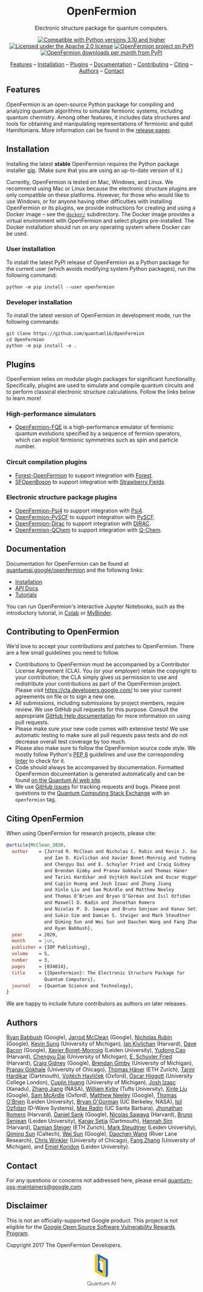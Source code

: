 <div align="center">

# OpenFermion

Electronic structure package for quantum computers.

[![Compatible with Python versions 3.10 and higher](https://img.shields.io/badge/Python-3.10+-fcbc2c.svg?style=flat-square&logo=python&logoColor=white)](https://www.python.org/downloads/)
[![Licensed under the Apache 2.0 license](https://img.shields.io/badge/License-Apache%202.0-3c60b1.svg?logo=opensourceinitiative&logoColor=white&style=flat-square)](https://github.com/quantumlib/OpenFermion/blob/main/LICENSE)
[![OpenFermion project on PyPI](https://img.shields.io/pypi/v/OpenFermion.svg?logo=semantic-release&logoColor=white&label=Release&style=flat-square&color=fcbc2c)](https://pypi.org/project/OpenFermion)
[![OpenFermion downloads per month from PyPI](https://img.shields.io/pypi/dm/openfermion?logo=PyPI&color=d56420&logoColor=white&style=flat-square&label=Downloads)](https://img.shields.io/pypi/dm/OpenFermion)

[Features](#features) &ndash;
[Installation](#installation) &ndash;
[Plugins](#plugins) &ndash;
[Documentation](#documentation) &ndash;
[Contributing](#contributing-to-openfermion) &ndash;
[Citing](#citing-openfermion) &ndash;
[Authors](#authors) &ndash;
[Contact](#contact)

</div>

## Features

OpenFermion is an open-source Python package for compiling and analyzing quantum algorithms to
simulate fermionic systems, including quantum chemistry. Among other features, it includes data
structures and tools for obtaining and manipulating representations of fermionic and qubit
Hamiltonians. More information can be found in the [release
paper](https://arxiv.org/abs/1710.07629).

## Installation

Installing the latest **stable** OpenFermion requires the Python package installer
[pip](https://pip.pypa.io). (Make sure that you are using an up-to-date version of it.)

Currently, OpenFermion is tested on Mac, Windows, and Linux. We recommend using Mac or Linux because
the electronic structure plugins are only compatible on these platforms. However, for those who
would like to use Windows, or for anyone having other difficulties with installing OpenFermion or
its plugins, we provide instructions for creating and using a Docker image – see the
[`docker/`](https://github.com/quantumlib/OpenFermion/tree/master/docker) subdirectory. The Docker
image provides a virtual environment with OpenFermion and select plugins pre-installed. The Docker
installation should run on any operating system where Docker can be used.

### User installation

To install the latest PyPI release of OpenFermion as a Python package for the current user (which
avoids modifying system Python packages), run the following command:

```shell
python -m pip install --user openfermion
```

### Developer installation

To install the latest version of OpenFermion in development mode, run the following commands:

```shell
git clone https://github.com/quantumlib/OpenFermion
cd OpenFermion
python -m pip install -e .
```

## Plugins

OpenFermion relies on modular plugin packages for significant functionality. Specifically, plugins
are used to simulate and compile quantum circuits and to perform classical electronic structure
calculations. Follow the links below to learn more!

### High-performance simulators

*   [OpenFermion-FQE](https://github.com/quantumlib/OpenFermion-FQE) is a high-performance emulator
    of fermionic quantum evolutions specified by a sequence of fermion operators, which can exploit
    fermionic symmetries such as spin and particle number.

### Circuit compilation plugins

*   [Forest-OpenFermion](https://github.com/rigetticomputing/forestopenfermion) to support
    integration with [Forest](https://www.rigetti.com/forest).
*   [SFOpenBoson](https://github.com/XanaduAI/SFOpenBoson) to support integration with [Strawberry
    Fields](https://github.com/XanaduAI/strawberryfields).

### Electronic structure package plugins

*   [OpenFermion-Psi4](http://github.com/quantumlib/OpenFermion-Psi4) to support integration with
    [Psi4](http://psicode.org).
*   [OpenFermion-PySCF](http://github.com/quantumlib/OpenFermion-PySCF) to support integration with
    [PySCF](https://github.com/sunqm/pyscf).
*   [OpenFermion-Dirac](https://github.com/bsenjean/Openfermion-Dirac) to support integration with
    [DIRAC](http://diracprogram.org/doku.php).
*   [OpenFermion-QChem](https://github.com/qchemsoftware/OpenFermion-QChem) to support integration
    with [Q-Chem](https://www.q-chem.com).

## Documentation

Documentation for OpenFermion can be found at
[quantumai.google/openfermion](https://quantumai.google/openfermion) and the following links:

*   [Installation](https://quantumai.google/openfermion/install)
*   [API Docs](https://quantumai.google/reference/python/openfermion/all_symbols)
*   [Tutorials](https://quantumai.google/openfermion/tutorials/intro_to_openfermion)

You can run OpenFermion's interactive Jupyter Notebooks, such as the introductory tutorial, in
[Colab](https://colab.research.google.com/github/quantumlib/OpenFermion/blob/master/examples/intro_to_openfermion.ipynb)
or
[MyBinder](https://mybinder.org/v2/gh/quantumlib/OpenFermion/master?filepath=examples%2Fintro_to_openfermion.ipynb).

## Contributing to OpenFermion

We'd love to accept your contributions and patches to OpenFermion. There are a few small guidelines
you need to follow.

*   Contributions to OpenFermion must be accompanied by a Contributor License Agreement (CLA). You
    (or your employer) retain the copyright to your contribution; the CLA simply gives us permission
    to use and redistribute your contributions as part of the OpenFermion project. Please visit
    https://cla.developers.google.com/ to see your current agreements on file or to sign a new one.
*   All submissions, including submissions by project members, require review. We use GitHub pull
    requests for this purpose. Consult the appropriate [GitHub Help
    documentation](https://help.github.com/articles/about-pull-requests/) for more information on
    using pull requests.
*   Please make sure your new code comes with extensive tests! We use automatic testing to make sure
    all pull requests pass tests and do not decrease overall test coverage by too much.
*   Please also make sure to follow the OpenFermion source code style. We mostly follow Python's
    [PEP 8](https://www.python.org/dev/peps/pep-0008/) guidelines and use the corresponding
    [linter](https://pypi.python.org/pypi/pep8) to check for it.
*   Code should always be accompanied by documentation. Formatted OpenFermion documentation is
    generated automatically and can be found [on the Quantum AI web
    site](https://quantumai.google/openfermion).
*   We use [GitHub issues](https://github.com/quantumlib/OpenFermion/issues) for tracking requests
    and bugs. Please post questions to the [Quantum Computing Stack
    Exchange](https://quantumcomputing.stackexchange.com/) with an `openfermion` tag.

## Citing OpenFermion<a name="how-to-cite-openfermion"></a><a name="how-to-cite"></a>

When using OpenFermion for research projects, please cite:

```bibtex
@article{McClean_2020,
  author    = {Jarrod R. McClean and Nicholas C. Rubin and Kevin J. Sung
              and Ian D. Kivlichan and Xavier Bonet-Monroig and Yudong Cao
              and Chengyu Dai and E. Schuyler Fried and Craig Gidney
              and Brendan Gimby and Pranav Gokhale and Thomas Häner
              and Tarini Hardikar and Vojtěch Havlíček and Oscar Higgott
              and Cupjin Huang and Josh Izaac and Zhang Jiang
              and Xinle Liu and Sam McArdle and Matthew Neeley
              and Thomas O’Brien and Bryan O’Gorman and Isil Ozfidan
              and Maxwell D. Radin and Jhonathan Romero
              and Nicolas P. D. Sawaya and Bruno Senjean and Kanav Setia
              and Sukin Sim and Damian S. Steiger and Mark Steudtner
              and Qiming Sun and Wei Sun and Daochen Wang and Fang Zhang
              and Ryan Babbush},
  year      = 2020,
  month     = jun,
  publisher = {IOP Publishing},
  volume    = 5,
  number    = 3,
  pages     = {034014},
  title     = {{OpenFermion}: The Electronic Structure Package for
              Quantum Computers},
  journal   = {Quantum Science and Technology},
}
```

We are happy to include future contributors as authors on later releases.

## Authors

[Ryan Babbush](https://ryanbabbush.com) (Google),
[Jarrod McClean](https://jarrodmcclean.com) (Google),
[Nicholas Rubin](https://github.com/ncrubin) (Google),
[Kevin Sung](https://github.com/kevinsung) (University of Michigan),
[Ian Kivlichan](https://aspuru.chem.harvard.edu/ian-kivlichan/) (Harvard),
[Dave Bacon](https://github.com/dabacon) (Google),
[Xavier Bonet-Monroig](https://github.com/xabomon) (Leiden University),
[Yudong Cao](https://github.com/yudongcao) (Harvard),
[Chengyu Dai](https://github.com/jdaaph) (University of Michigan),
[E. Schuyler Fried](https://github.com/schuylerfried) (Harvard),
[Craig Gidney](https://github.com/Strilanc) (Google),
[Brendan Gimby](https://github.com/bgimby) (University of Michigan),
[Pranav Gokhale](https://github.com/singular-value) (University of Chicago),
[Thomas Häner](https://github.com/thomashaener) (ETH Zurich),
[Tarini Hardikar](https://github.com/TariniHardikar) (Dartmouth),
[Vojtĕch Havlíček](https://github.com/VojtaHavlicek) (Oxford),
[Oscar Higgott](https://github.com/oscarhiggott) (University College London),
[Cupjin Huang](https://github.com/pertoX4726) (University of Michigan),
[Josh Izaac](https://github.com/josh146) (Xanadu),
[Zhang Jiang](https://ti.arc.nasa.gov/profile/zjiang3) (NASA),
[William Kirby](https://williammkirby.com) (Tufts University),
[Xinle Liu](https://github.com/sheilaliuxl) (Google),
[Sam McArdle](https://github.com/sammcardle30) (Oxford),
[Matthew Neeley](https://github.com/maffoo) (Google),
[Thomas O'Brien](https://github.com/obriente) (Leiden University),
[Bryan O'Gorman](https://ti.arc.nasa.gov/profile/bogorman) (UC Berkeley, NASA),
[Isil Ozfidan](https://github.com/conta877) (D-Wave Systems),
[Max Radin](https://github.com/max-radin) (UC Santa Barbara),
[Jhonathan Romero](https://github.com/jromerofontalvo) (Harvard),
[Daniel Sank](https://github.com/DanielSank) (Google),
[Nicolas Sawaya](https://github.com/nicolassawaya) (Harvard),
[Bruno Senjean](https://github.com/bsenjean) (Leiden University),
[Kanav Setia](https://github.com/kanavsetia) (Dartmouth),
[Hannah Sim](https://github.com/hsim13372) (Harvard),
[Damian Steiger](https://github.com/damiansteiger) (ETH Zurich),
[Mark Steudtner](https://github.com/msteudtner) (Leiden University),
[Qiming Sun](https://github.com/sunqm) (Caltech),
[Wei Sun](https://github.com/Spaceenter) (Google),
[Daochen Wang](https://github.com/daochenw) (River Lane Research),
[Chris Winkler](https://github.com/quid256) (University of Chicago),
[Fang Zhang](https://github.com/fangzh-umich) (University of Michigan),
and [Emiel Koridon](https://github.com/Emieeel) (Leiden University).

## Contact

For any questions or concerns not addressed here, please email quantum-oss-maintainers@google.com.

## Disclaimer

This is not an officially-supported Google product. This project is not eligible for the [Google
Open Source Software Vulnerability Rewards
Program](https://bughunters.google.com/open-source-security).

Copyright 2017 The OpenFermion Developers.

<div align="center">
  <a href="https://quantumai.google">
    <img width="15%" alt="Google Quantum AI"
         src="https://raw.githubusercontent.com/quantumlib/OpenFermion/refs/heads/master/docs/images/quantum-ai-vertical.svg">
  </a>
</div>
